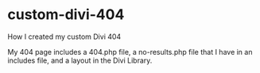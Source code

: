 # custom-divi-404
How I created my custom Divi 404 

My 404 page includes a 404.php file, a no-results.php file that I have in an includes file, and a layout in the Divi Library.
